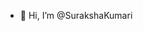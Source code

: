- 👋 Hi, I’m @SurakshaKumari
<!---
SurakshaKumari/SurakshaKumari is a ✨ special ✨ repository because its `README.md` (this file) appears on your GitHub profile.
You can click the Preview link to take a look at your changes.
--->
